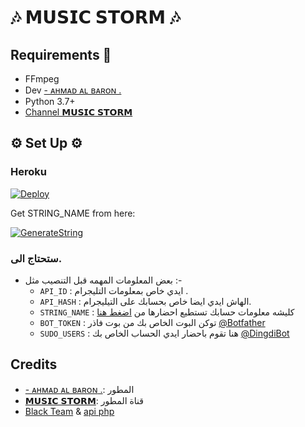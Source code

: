 <h1 align="centre">🎶 𝗠𝗨𝗦𝗜𝗖 𝗦𝗧𝗢𝗥𝗠 🎶</h1>

## Requirements 📝

- FFmpeg
- Dev [- ᴀʜᴍᴀᴅ ᴀʟ ʙᴀʀᴏɴ⁦ .](https://t.me/hhmhhh)
- Python 3.7+
- [Channel 𝗠𝗨𝗦𝗜𝗖 𝗦𝗧𝗢𝗥𝗠](https://t.me/z44z4)

<h2 align="centre">⚙️ Set Up ⚙️</h3>

<h3 align="centre"> Heroku </h4>

[![Deploy](https://www.herokucdn.com/deploy/button.svg)](https://heroku.com/deploy?template=https://github.com/Ahmadsalim99/MusicBot)

Get STRING_NAME from here:

[![GenerateString](https://img.shields.io/badge/repl.it-generateString-redblack)](https://replit.com/@Ahmadsalim99/generate-pyrogram-session-string-1#main.py)

### ستحتاج الى.

- بعض المعلومات المهمه قبل التنصيب مثل :-
   - `API_ID` :  ايدي خاص بمعلومات التليجرام .
   - `API_HASH` :  الهاش ايدي ايضا خاص بحسابك على التيليجرام.
   - `STRING_NAME` :  كليشه معلومات حسابك تستطيع احضارها من [اضغط هنا](https://replit.com/@ZauteKm/generate-pyrogram-session-string#main.py)
   - `BOT_TOKEN` :  توكن البوت الخاص بك من بوت فاذر [@Botfather](https://t.me/botfather)
   - `SUDO_USERS` :  هنا تقوم باحضار ايدي الحساب الخاص بك [@DingdiBot](http://t.me/DingdiBot)

## Credits

- [- ᴀʜᴍᴀᴅ ᴀʟ ʙᴀʀᴏɴ⁦ .](https://t.me/hhmhhh): المطور
- [𝗠𝗨𝗦𝗜𝗖 𝗦𝗧𝗢𝗥𝗠](https://t.me/z44z4): قناة المطور
- [Black Team](https://t.me/CQCQQ) & [api php](https://t.me/TJJTJ)
